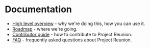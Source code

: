 # Documentation

* [High level overview](README.md) - why we're doing this, how you can use it.
* [Roadmap](docs/roadmap.md) - where we're going.
* [Contributor guide](docs/contributor-guide.md) - how to contribute to Project Reunion.
* [FAQ](docs/faq.md) - frequently asked questions about Project Reunion.